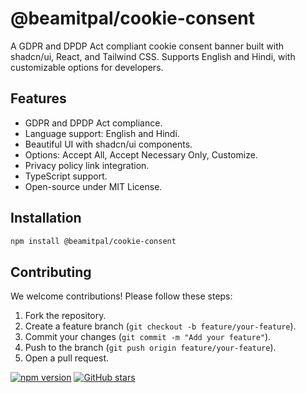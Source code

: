 # @beamitpal/cookie-consent

A GDPR and DPDP Act compliant cookie consent banner built with shadcn/ui, React, and Tailwind CSS. Supports English and Hindi, with customizable options for developers.

## Features
- GDPR and DPDP Act compliance.
- Language support: English and Hindi.
- Beautiful UI with shadcn/ui components.
- Options: Accept All, Accept Necessary Only, Customize.
- Privacy policy link integration.
- TypeScript support.
- Open-source under MIT License.

## Installation
```bash
npm install @beamitpal/cookie-consent
```

## Contributing
We welcome contributions! Please follow these steps:
1. Fork the repository.
2. Create a feature branch (`git checkout -b feature/your-feature`).
3. Commit your changes (`git commit -m "Add your feature"`).
4. Push to the branch (`git push origin feature/your-feature`).
5. Open a pull request.


[![npm version](https://badge.fury.io/js/%40beamitpal%2Fcookie-consent.svg)](https://www.npmjs.com/package/beamitpal/cookie-consent)
[![GitHub stars](https://img.shields.io/github/stars/beamitpal/cookie-consent)](https://github.com/beamitpal/cookie-consent)